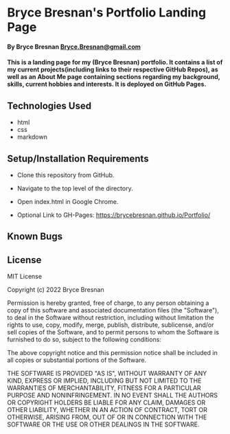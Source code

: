 # Bryce Bresnan's Portfolio Landing Page

#### By Bryce Bresnan <Bryce.Bresnan@gmail.com>

#### This is a landing page for my (Bryce Bresnan) portfolio. It contains a list of my current projects(including links to their respective GitHub Repos), as well as an About Me page containing sections regarding my background, skills, current hobbies and interests. It is deployed on GitHub Pages.

## Technologies Used

* html
* css
* markdown


## Setup/Installation Requirements

* Clone this repository from GitHub.
* Navigate to the top level of the directory.
* Open index.html in Google Chrome.

* Optional Link to GH-Pages: https://brycebresnan.github.io/Portfolio/

## Known Bugs

## License
MIT License

Copyright (c) 2022 Bryce Bresnan

Permission is hereby granted, free of charge, to any person obtaining a copy
of this software and associated documentation files (the "Software"), to deal
in the Software without restriction, including without limitation the rights
to use, copy, modify, merge, publish, distribute, sublicense, and/or sell
copies of the Software, and to permit persons to whom the Software is
furnished to do so, subject to the following conditions:

The above copyright notice and this permission notice shall be included in all
copies or substantial portions of the Software.

THE SOFTWARE IS PROVIDED "AS IS", WITHOUT WARRANTY OF ANY KIND, EXPRESS OR
IMPLIED, INCLUDING BUT NOT LIMITED TO THE WARRANTIES OF MERCHANTABILITY,
FITNESS FOR A PARTICULAR PURPOSE AND NONINFRINGEMENT. IN NO EVENT SHALL THE
AUTHORS OR COPYRIGHT HOLDERS BE LIABLE FOR ANY CLAIM, DAMAGES OR OTHER
LIABILITY, WHETHER IN AN ACTION OF CONTRACT, TORT OR OTHERWISE, ARISING FROM,
OUT OF OR IN CONNECTION WITH THE SOFTWARE OR THE USE OR OTHER DEALINGS IN THE
SOFTWARE.